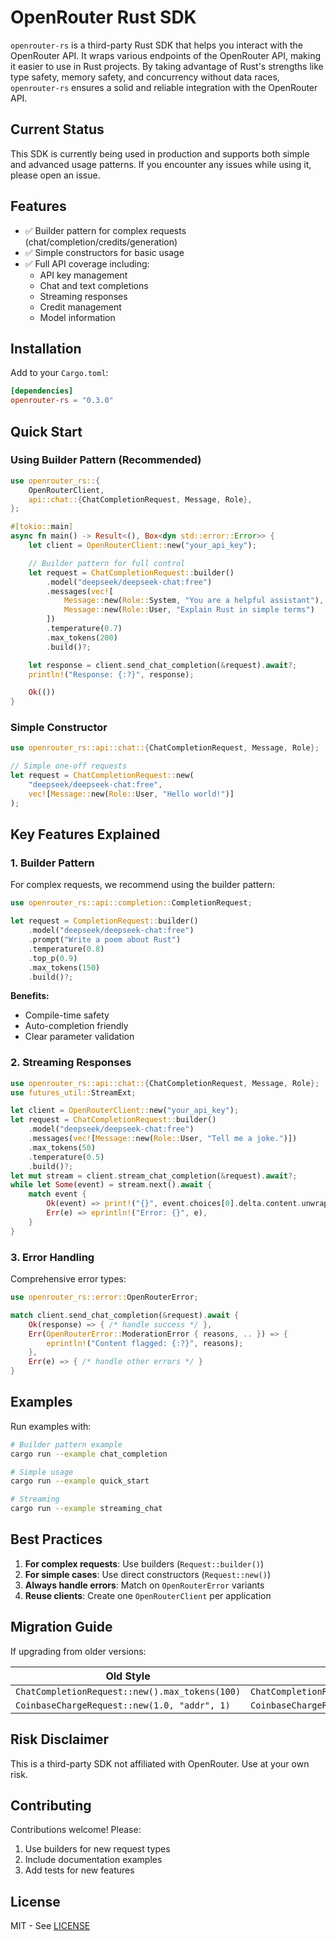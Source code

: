# OpenRouter Rust SDK

`openrouter-rs` is a third-party Rust SDK that helps you interact with the OpenRouter API. It wraps various endpoints of the OpenRouter API, making it easier to use in Rust projects. By taking advantage of Rust's strengths like type safety, memory safety, and concurrency without data races, `openrouter-rs` ensures a solid and reliable integration with the OpenRouter API.

## Current Status

This SDK is currently being used in production and supports both simple and advanced usage patterns. If you encounter any issues while using it, please open an issue.

## Features

- ✅ Builder pattern for complex requests (chat/completion/credits/generation)
- ✅ Simple constructors for basic usage
- ✅ Full API coverage including:
  - API key management
  - Chat and text completions
  - Streaming responses
  - Credit management
  - Model information

## Installation

Add to your `Cargo.toml`:

```toml
[dependencies]
openrouter-rs = "0.3.0"
```

## Quick Start

### Using Builder Pattern (Recommended)

```rust
use openrouter_rs::{
    OpenRouterClient,
    api::chat::{ChatCompletionRequest, Message, Role},
};

#[tokio::main]
async fn main() -> Result<(), Box<dyn std::error::Error>> {
    let client = OpenRouterClient::new("your_api_key");

    // Builder pattern for full control
    let request = ChatCompletionRequest::builder()
        .model("deepseek/deepseek-chat:free")
        .messages(vec![
            Message::new(Role::System, "You are a helpful assistant"),
            Message::new(Role::User, "Explain Rust in simple terms")
        ])
        .temperature(0.7)
        .max_tokens(200)
        .build()?;

    let response = client.send_chat_completion(&request).await?;
    println!("Response: {:?}", response);

    Ok(())
}
```

### Simple Constructor

```rust
use openrouter_rs::api::chat::{ChatCompletionRequest, Message, Role};

// Simple one-off requests
let request = ChatCompletionRequest::new(
    "deepseek/deepseek-chat:free",
    vec![Message::new(Role::User, "Hello world!")]
);
```

## Key Features Explained

### 1. Builder Pattern

For complex requests, we recommend using the builder pattern:

```rust
use openrouter_rs::api::completion::CompletionRequest;

let request = CompletionRequest::builder()
    .model("deepseek/deepseek-chat:free")
    .prompt("Write a poem about Rust")
    .temperature(0.8)
    .top_p(0.9)
    .max_tokens(150)
    .build()?;
```

**Benefits:**
- Compile-time safety
- Auto-completion friendly
- Clear parameter validation

### 2. Streaming Responses

```rust
use openrouter_rs::api::chat::{ChatCompletionRequest, Message, Role};
use futures_util::StreamExt;

let client = OpenRouterClient::new("your_api_key");
let request = ChatCompletionRequest::builder()
    .model("deepseek/deepseek-chat:free")
    .messages(vec![Message::new(Role::User, "Tell me a joke.")])
    .max_tokens(50)
    .temperature(0.5)
    .build()?;
let mut stream = client.stream_chat_completion(&request).await?;
while let Some(event) = stream.next().await {
    match event {
        Ok(event) => print!("{}", event.choices[0].delta.content.unwrap_or_default()),
        Err(e) => eprintln!("Error: {}", e),
    }
}
```

### 3. Error Handling

Comprehensive error types:

```rust
use openrouter_rs::error::OpenRouterError;

match client.send_chat_completion(&request).await {
    Ok(response) => { /* handle success */ },
    Err(OpenRouterError::ModerationError { reasons, .. }) => {
        eprintln!("Content flagged: {:?}", reasons);
    },
    Err(e) => { /* handle other errors */ }
}
```

## Examples

Run examples with:

```sh
# Builder pattern example
cargo run --example chat_completion

# Simple usage
cargo run --example quick_start

# Streaming
cargo run --example streaming_chat
```

## Best Practices

1. **For complex requests**: Use builders (`Request::builder()`)
2. **For simple cases**: Use direct constructors (`Request::new()`)
3. **Always handle errors**: Match on `OpenRouterError` variants
4. **Reuse clients**: Create one `OpenRouterClient` per application

## Migration Guide

If upgrading from older versions:

| Old Style | New Recommended Style |
|-----------|-----------------------|
| `ChatCompletionRequest::new().max_tokens(100)` | `ChatCompletionRequest::builder().max_tokens(100).build()` |
| `CoinbaseChargeRequest::new(1.0, "addr", 1)` | `CoinbaseChargeRequest::builder().amount(1.0).sender("addr").chain_id(1).build()` |

## Risk Disclaimer

This is a third-party SDK not affiliated with OpenRouter. Use at your own risk.

## Contributing

Contributions welcome! Please:
1. Use builders for new request types
2. Include documentation examples
3. Add tests for new features

## License

MIT - See [LICENSE](LICENSE)
